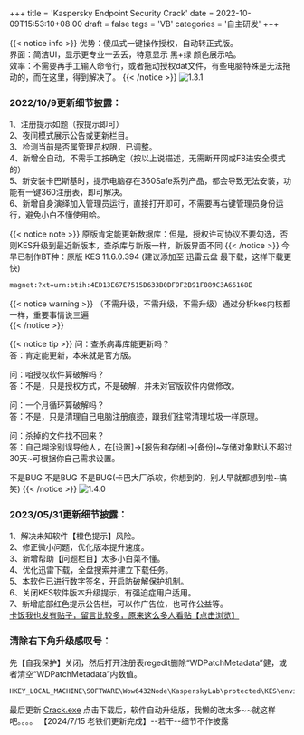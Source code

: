 +++
title = 'Kaspersky Endpoint Security Crack'
date =  2022-10-09T15:53:10+08:00
draft = false
tags = 'VB'
categories = '自主研发'
+++

{{< notice info >}}
优势：傻瓜式一键操作授权，自动转正式版。  
界面：简洁UI，显示更专业一丢丢，特意显示 黑+绿 颜色展示哈。  
效率：不需要再手工输入命令行，或者拖动授权dat文件，有些电脑特殊是无法拖动的，而在这里，得到解决了。
{{< /notice >}}
![1.3.1](https://cos.hkfx.net/attachment/1667975183_82871a0d.jpg)

### 2022/10/9更新细节披露：  
1、注册提示如题（按提示即可）  
2、夜间模式展示公告或更新栏目。  
3、检测当前是否属管理员权限，已调整。  
4、新增全自动，不需手工按确定（按以上说描述，无需断开网或F8进安全模式的）  
5、新安装卡巴斯基时，提示电脑存在360Safe系列产品，都会导致无法安装，功能有一键360注册表，即可解决。  
6、新增自身演绎加入管理员运行，直接打开即可，不需要再右键管理员身份运行，避免小白不懂使用哈。
 
{{< notice note >}}
原版肯定能更新数据库：但是，授权许可协议不要勾选，否则KES升级到最近新版本，查杀库与新版一样，新版界面不同
{{< /notice >}}
今早已制作BT种：原版 KES 11.6.0.394 (建议添加至 迅雷云盘 最下载，这样下载更快) 
``` html {linenos=inline}
magnet:?xt=urn:btih:4ED13E67E7515D633B0DF9F2B91F089C3A66168E
```
{{< notice warning >}}
（不需升级，不需升级，不需升级）通过分析kes内核都一样，重要事情说三遍  
{{< /notice >}}

{{< notice tip >}}
问：查杀病毒库能更新吗？  
答：肯定能更新，本来就是官方版。  

问：咱授权软件算破解吗？  
答：不是，只是授权方式，不是破解，并未对官版软件内做修改。  

问：一个月循环算破解吗？  
答：不是，只是清理自己电脑注册痕迹，跟我们往常清理垃圾一样原理。  

问：杀掉的文件找不回来？   
答：自己糊涂别误导他人，在[设置]->[报告和存储]->[备份]~存储对象默认不超过30天~可根据你自己需求设置。  

不是BUG 不是BUG 不是BUG(卡巴大厂杀软，你想到的，别人早就都想到啦~搞笑)
{{< /notice >}}
![1.4.0](https://cos.hkfx.net/attachment/1685494328_75700e5e.png)

### 2023/05/31更新细节披露：  
1、解决未知软件【橙色提示】风险。  
2、修正微小问题，优化版本提升速度。  
3、新增帮助【问题栏目】太多小白菜不懂。  
4、优化迅雷下载，全盘搜索并建立下载任务。  
5、本软件已进行数字签名，开启防破解保护机制。  
6、关闭KES软件版本升级提示，有强迫症用户适用。  
7、新增底部红色提示公告栏，可以作广告位，也可作公益等。  
[卡饭我也发有贴子，留言比较多，原来这么多人看贴【点击浏览】](https://bbs.kafan.cn/thread-2244866-1-1.html)  

### 清除右下角升级感叹号：  
先【自我保护】关闭，然后打开注册表regedit删除“WDPatchMetadata”健，或者清空“WDPatchMetadata”内数值。
``` html {linenos=inline}
HKEY_LOCAL_MACHINE\SOFTWARE\Wow6432Node\KasperskyLab\protected\KES\environment
```

最后更新 [Crack.exe](https://cos.hkfx.net/attachment/1665302309_90148166.zip "本软件作者希望别白嫖，毕竟开发辛苦，贊赏我一杯咖啡、能吗？") 点击下载后，软件自动升级版，我懒的改太多~~就这样吧。。。。 【2024/7/15 老铁们更新完成】--若干--细节不作披露